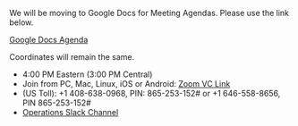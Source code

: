 We will be moving to Google Docs for Meeting Agendas. Please use the link below.

[Google Docs Agenda](https://docs.google.com/document/d/1TZV9ecGwBMRY3Bunlz8Z7MNjuux5LYZtVj6n905oi-o/edit#)

Coordinates will remain the same.

   * 4:00 PM Eastern (3:00 PM Central)
   * Join from PC, Mac, Linux, iOS or Android: [Zoom VC Link](https://IU.zoom.us/j/865253152)
   * (US Toll): +1 408-638-0968, PIN: 865-253-152# or +1 646-558-8656, PIN 865-253-152#
   * [Operations Slack Channel](https://opensciencegrid.slack.com/messages/C5GAYBGA0/)

